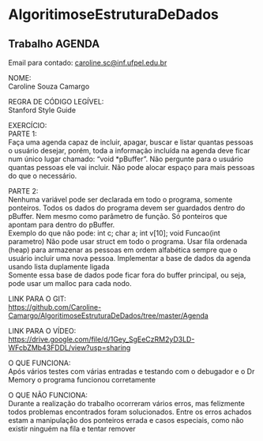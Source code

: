 # AlgoritimoseEstruturaDeDados
## Trabalho AGENDA

Email para contado: caroline.sc@inf.ufpel.edu.br

NOME: <br> Caroline Souza Camargo

REGRA DE CÓDIGO LEGÍVEL: <br> Stanford Style Guide

EXERCÍCIO: <br>
PARTE 1: <br> 
    Faça uma agenda capaz de incluir, apagar, buscar e listar quantas pessoas o usuário desejar, porém, toda a informação incluída na agenda deve ficar num único lugar chamado: “void *pBuffer”.
    Não pergunte para o usuário quantas pessoas ele vai incluir. Não pode alocar espaço para mais pessoas do que o necessário. <br> 

PARTE 2:  
    Nenhuma variável pode ser declarada em todo o programa, somente ponteiros. Todos os dados do programa devem ser guardados dentro do pBuffer. Nem mesmo como parâmetro de função.  Só ponteiros que apontam para dentro do pBuffer.  <br> 
    Exemplo do que não pode: int c; char a; int v[10]; void Funcao(int parametro)
    Não pode usar struct em todo o programa. 
    Usar fila ordenada (heap) para armazenar as pessoas em ordem alfabética sempre que o usuário incluir uma nova pessoa.  Implementar a base de dados da agenda usando lista duplamente ligada <br> 
    Somente essa base de dados pode ficar fora do buffer principal, ou seja, pode usar um malloc para cada nodo.

LINK PARA O GIT: <br> 
https://github.com/Caroline-Camargo/AlgoritimoseEstruturaDeDados/tree/master/Agenda

LINK PARA O VÍDEO: <br> 
https://drive.google.com/file/d/1Gey_SgEeCzRM2yD3LD-WFcbZMb43FDDL/view?usp=sharing

O QUE FUNCIONA: <br> 
Após vários testes com várias entradas e testando com o debugador e o Dr Memory o programa funcionou corretamente

O QUE NÃO FUNCIONA: <br> 
Durante a realização do trabalho ocorreram vários erros, mas felizmente todos problemas encontrados foram solucionados. 
Entre os erros achados estam a manipulação dos ponteiros errada e casos especiais, como não existir ninguém na fila e tentar remover



